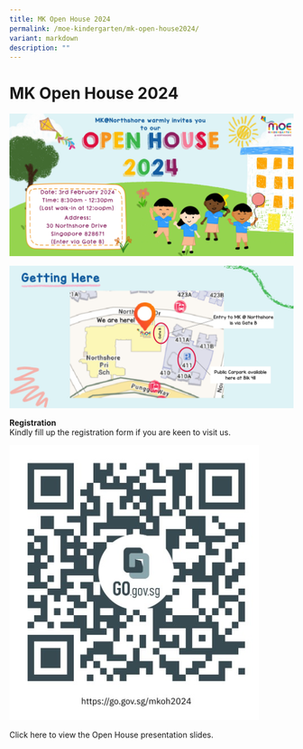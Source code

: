 ```yaml
---
title: MK Open House 2024
permalink: /moe-kindergarten/mk-open-house2024/
variant: markdown
description: ""
---
```

# **MK Open House 2024**

![](/images/MK_Open_hse_2024.jpg)

![](/images/Getting_Here_MK.jpg)

**Registration**   
Kindly fill up the registration form if you are keen to visit us.

![](/images/MK_registration_URL.jpg)

Click here to view the Open House presentation slides.